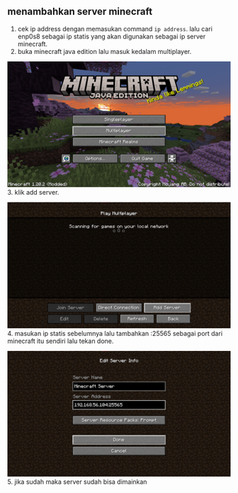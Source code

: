 ## menambahkan server minecraft
1. cek ip address dengan memasukan command <code>ip address</code>. lalu cari enp0s8 sebagai ip statis yang akan digunakan sebagai ip server minecraft.
2. buka minecraft java edition lalu masuk kedalam multiplayer.

![satu](img/menambahkan%20server%20ke%20dalam%20game/1.png)
3. klik add server.

![dua](img/menambahkan%20server%20ke%20dalam%20game/2.png)
4. masukan ip statis sebelumnya lalu tambahkan :25565 sebagai port dari minecraft itu sendiri lalu tekan done.

![tiga](img/menambahkan%20server%20ke%20dalam%20game/3.png)
5. jika sudah maka server sudah bisa dimainkan